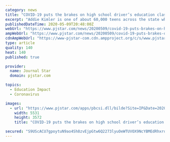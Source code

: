 ```yaml
---
category: news
title: "COVID-19 puts the brakes on high school driver’s education classes"
excerpt: "Addie Kimler is one of about 60,000 teens across the state who are stuck in neutral in their high school driver's education class.High"
publishedDateTime: 2020-05-09T20:48:00Z
webUrl: "https://www.pjstar.com/news/20200509/covid-19-puts-brakes-on-high-school-drivers-education-classes"
ampWebUrl: "https://www.pjstar.com/news/20200509/covid-19-puts-brakes-on-high-school-drivers-education-classes?template=ampart"
cdnAmpWebUrl: "https://www-pjstar-com.cdn.ampproject.org/c/s/www.pjstar.com/news/20200509/covid-19-puts-brakes-on-high-school-drivers-education-classes?template=ampart"
type: article
quality: 140
heat: 140
published: true

provider:
  name: Journal Star
  domain: pjstar.com

topics:
  - Education Impact
  - Coronavirus

images:
  - url: "https://www.pjstar.com/apps/pbcsi.dll/bilde?Site=IP&Date=20200509&Category=NEWS&ArtNo=200509767&Ref=AR"
    width: 5531
    height: 3572
    title: "COVID-19 puts the brakes on high school driver’s education classes"

secured: "S9UScACU7gpoytuN9ao4Sh8zvEjpGtw6Q2273lyuOeWTUVOX9NcYBMEdRhxrqYHDu7k2PnAHpjtxwAu3irQi33158gZkZ1oSPpFNrbyRT7/A5N+Sn8WRk5R/8ZkAdejSF28pB/skIBwwg7g4YrmSUIb9FJ6UPjTZu5T5gwpAiq1YX/6Q/WOpORe4eBK4Dv8N9qtXlzzKyLyyt4UEVq+Myui2X1ml5CBPKaQaliy1ERnByj1LdKeWPMKJy2CoYLCwZNCfpkyijczxVB4d2rJ+6ynX866pLMQ/UwfmBwsmQn+OpN64vCwGYs42KbXm/6dt;N8NYoX7Nz1FAP5li1AIMKQ=="
---
```


